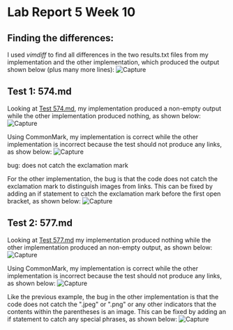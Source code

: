 # Lab Report 5 Week 10

## Finding the differences: 
I used *vimdiff* to find all differences in the two results.txt files from my implementation and the other implementation, which produced the output shown below (plus many more lines): 
![Capture](https://user-images.githubusercontent.com/103288140/172065678-6d9fb3e0-7f60-454f-84ea-7f9e683d9fee.PNG)

## Test 1: 574.md

Looking at [Test 574.md](https://github.com/nidhidhamnani/markdown-parser/blob/main/test-files/574.md?plain=1), my implementation produced a non-empty output while the other implementation produced nothing, as shown below:
![Capture](https://user-images.githubusercontent.com/103288140/172068106-31ec19b1-c535-4bf8-a9d7-47569920d27b.PNG)

Using CommonMark, my implementation is correct while the other implementation is incorrect because the test should not produce any links, as show below:
![Capture](https://user-images.githubusercontent.com/103288140/172068148-55d94357-07de-4610-923f-17ec7ba21065.PNG)

bug: does not catch the exclamation mark

For the other implementation, the bug is that the code does not catch the exclamation mark to distinguish images from links. This can be fixed by adding an if statement to catch the exclamation mark before the first open bracket, as shown below: 
![Capture](https://user-images.githubusercontent.com/103288140/172068973-3fd61818-3fed-4389-8aa5-67c09ce12610.PNG)


## Test 2: 577.md

Looking at [Test 577.md](https://github.com/nidhidhamnani/markdown-parser/blob/main/test-files/577.md?plain=1) my implementation produced nothing while the other implementation produced an non-empty output, as shown below:
![Capture](https://user-images.githubusercontent.com/103288140/172067571-04d33165-0e55-49ca-9b5d-b789e01e22d6.PNG)

Using CommonMark, my implementation is correct while the other implementation is incorrect because the test should not produce any links, as shown below:
![Capture](https://user-images.githubusercontent.com/103288140/172067647-7986cbd1-3586-4acf-8666-2b18c37d7292.PNG)

Like the previous example, the bug in the other implementation is that the code does not catch the ".jpeg" or ".png" or any other indicators that the contents within the parentheses is an image. This can be fixed by adding an if statement to catch any special phrases, as shown below: 
![Capture](https://user-images.githubusercontent.com/103288140/172068712-64e5f9ee-d567-438a-a60b-54e18c0e6f16.PNG)
